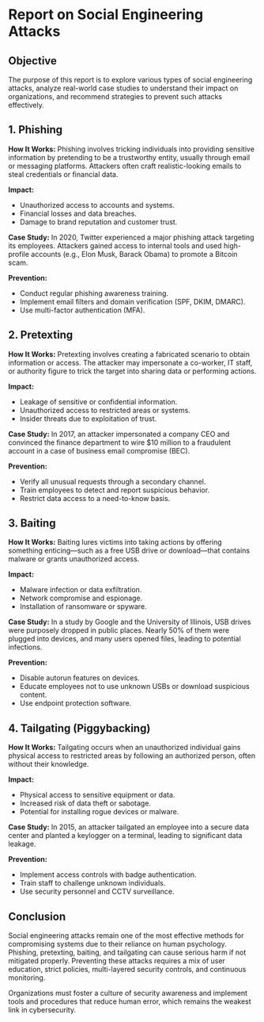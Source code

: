 
# Report on Social Engineering Attacks

## Objective
The purpose of this report is to explore various types of social engineering attacks, analyze real-world case studies to understand their impact on organizations, and recommend strategies to prevent such attacks effectively.

## 1. Phishing
**How It Works:** Phishing involves tricking individuals into providing sensitive information by pretending to be a trustworthy entity, usually through email or messaging platforms. Attackers often craft realistic-looking emails to steal credentials or financial data.

**Impact:**
- Unauthorized access to accounts and systems.
- Financial losses and data breaches.
- Damage to brand reputation and customer trust.

**Case Study:** In 2020, Twitter experienced a major phishing attack targeting its employees. Attackers gained access to internal tools and used high-profile accounts (e.g., Elon Musk, Barack Obama) to promote a Bitcoin scam.

**Prevention:**
- Conduct regular phishing awareness training.
- Implement email filters and domain verification (SPF, DKIM, DMARC).
- Use multi-factor authentication (MFA).

## 2. Pretexting
**How It Works:** Pretexting involves creating a fabricated scenario to obtain information or access. The attacker may impersonate a co-worker, IT staff, or authority figure to trick the target into sharing data or performing actions.

**Impact:**
- Leakage of sensitive or confidential information.
- Unauthorized access to restricted areas or systems.
- Insider threats due to exploitation of trust.

**Case Study:** In 2017, an attacker impersonated a company CEO and convinced the finance department to wire $10 million to a fraudulent account in a case of business email compromise (BEC).

**Prevention:**
- Verify all unusual requests through a secondary channel.
- Train employees to detect and report suspicious behavior.
- Restrict data access to a need-to-know basis.

## 3. Baiting
**How It Works:** Baiting lures victims into taking actions by offering something enticing—such as a free USB drive or download—that contains malware or grants unauthorized access.

**Impact:**
- Malware infection or data exfiltration.
- Network compromise and espionage.
- Installation of ransomware or spyware.

**Case Study:** In a study by Google and the University of Illinois, USB drives were purposely dropped in public places. Nearly 50% of them were plugged into devices, and many users opened files, leading to potential infections.

**Prevention:**
- Disable autorun features on devices.
- Educate employees not to use unknown USBs or download suspicious content.
- Use endpoint protection software.

## 4. Tailgating (Piggybacking)
**How It Works:** Tailgating occurs when an unauthorized individual gains physical access to restricted areas by following an authorized person, often without their knowledge.

**Impact:**
- Physical access to sensitive equipment or data.
- Increased risk of data theft or sabotage.
- Potential for installing rogue devices or malware.

**Case Study:** In 2015, an attacker tailgated an employee into a secure data center and planted a keylogger on a terminal, leading to significant data leakage.

**Prevention:**
- Implement access controls with badge authentication.
- Train staff to challenge unknown individuals.
- Use security personnel and CCTV surveillance.

## Conclusion
Social engineering attacks remain one of the most effective methods for compromising systems due to their reliance on human psychology. Phishing, pretexting, baiting, and tailgating can cause serious harm if not mitigated properly. Preventing these attacks requires a mix of user education, strict policies, multi-layered security controls, and continuous monitoring.

Organizations must foster a culture of security awareness and implement tools and procedures that reduce human error, which remains the weakest link in cybersecurity.

